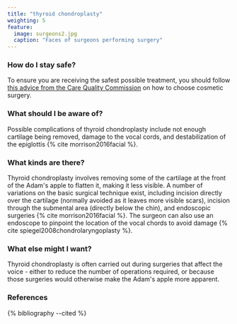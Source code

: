 ```yaml
---
title: "thyroid chondroplasty"
weighting: 5
feature:
  image: surgeons2.jpg
  caption: "Faces of surgeons performing surgery"
---
```


### How do I stay safe?

To ensure you are receiving the safest possible treatment, you should follow [this advice from the Care Quality Commission](http://www.cqc.org.uk/help-advice/help-choosing-care-services/choosing-cosmetic-surgery) on how to choose cosmetic surgery.

### What should I be aware of?

Possible complications of thyroid chondroplasty include not enough cartilage being removed, damage to the vocal cords, and destabilization of the epiglottis {% cite morrison2016facial %}.

### What kinds are there?

Thyroid chondroplasty involves removing some of the cartilage at the front of the Adam's apple to flatten it, making it less visible. A number of variations on the basic surgical technique exist, including incision directly over the cartilage (normally avoided as it leaves more visible scars), incision through the submental area (directly below the chin), and endoscopic surgeries {% cite morrison2016facial %}. The surgeon can also use an endoscope to pinpoint the location of the vocal chords to avoid damage {% cite spiegel2008chondrolaryngoplasty %}.

### What else might I want?

Thyroid chondroplasty is often carried out during surgeries that affect the voice - either to reduce the number of operations required, or because those surgeries would otherwise make the Adam's apple more apparent.

### References

{% bibliography --cited %}